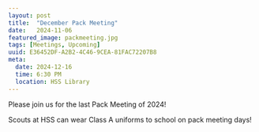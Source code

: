 ```yaml
---
layout: post
title:  "December Pack Meeting"
date:   2024-11-06
featured_image: packmeeting.jpg
tags: [Meetings, Upcoming]
uuid: E36452DF-A2B2-4C46-9CEA-81FAC72207B8
meta:
  date: 2024-12-16
  time: 6:30 PM
  location: HSS Library
---
```


Please join us for the last Pack Meeting of 2024!

Scouts at HSS can wear Class A uniforms to school on pack meeting days!
